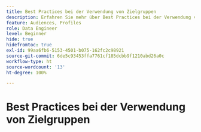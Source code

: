 ```yaml
---
title: Best Practices bei der Verwendung von Zielgruppen
description: Erfahren Sie mehr über Best Practices bei der Verwendung von Zielgruppen
feature: Audiences, Profiles
role: Data Engineer
level: Beginner
hide: true
hidefromtoc: true
exl-id: 99aa6fb6-5153-4501-b075-162fc2c98921
source-git-commit: 6de5c93453ffa7761cf185dcbb9f1210abd26a0c
workflow-type: ht
source-wordcount: '13'
ht-degree: 100%

---
```


# Best Practices bei der Verwendung von Zielgruppen
